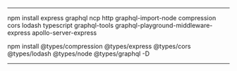 ***
npm install express graphql ncp http graphql-import-node compression cors lodash typescript graphql-tools graphql-playground-middleware-express apollo-server-express

npm install @types/compression @types/express @types/cors @types/lodash @types/node @types/graphql -D

***